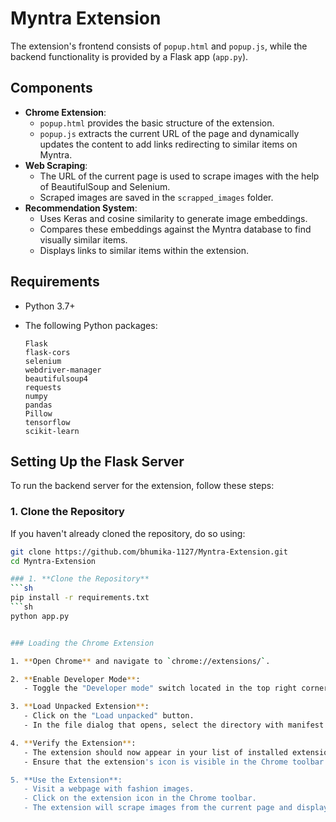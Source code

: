 # Myntra Extension
The extension's frontend consists of `popup.html` and `popup.js`, while the backend functionality is provided by a Flask app (`app.py`).

## Components

- **Chrome Extension**: 
  - `popup.html` provides the basic structure of the extension.
  - `popup.js` extracts the current URL of the page and dynamically updates the content to add links redirecting to similar items on Myntra.
- **Web Scraping**: 
  - The URL of the current page is used to scrape images with the help of BeautifulSoup and Selenium.
  - Scraped images are saved in the `scrapped_images` folder.
- **Recommendation System**: 
  - Uses Keras and cosine similarity to generate image embeddings.
  - Compares these embeddings against the Myntra database to find visually similar items.
  - Displays links to similar items within the extension.

## Requirements

- Python 3.7+
- The following Python packages:

  ```plaintext
  Flask
  flask-cors
  selenium
  webdriver-manager
  beautifulsoup4
  requests
  numpy
  pandas
  Pillow
  tensorflow
  scikit-learn

## Setting Up the Flask Server

To run the backend server for the extension, follow these steps:

### 1. **Clone the Repository**

If you haven't already cloned the repository, do so using:

```sh
git clone https://github.com/bhumika-1127/Myntra-Extension.git
cd Myntra-Extension

### 1. **Clone the Repository**
```sh
pip install -r requirements.txt
```sh
python app.py


### Loading the Chrome Extension

1. **Open Chrome** and navigate to `chrome://extensions/`.

2. **Enable Developer Mode**:
   - Toggle the "Developer mode" switch located in the top right corner of the Extensions page.

3. **Load Unpacked Extension**:
   - Click on the "Load unpacked" button.
   - In the file dialog that opens, select the directory with manifest.json file of your project.

4. **Verify the Extension**:
   - The extension should now appear in your list of installed extensions.
   - Ensure that the extension's icon is visible in the Chrome toolbar.

5. **Use the Extension**:
   - Visit a webpage with fashion images.
   - Click on the extension icon in the Chrome toolbar.
   - The extension will scrape images from the current page and display links to similar items on Myntra, Ensure setting the server on (app.py).

  

